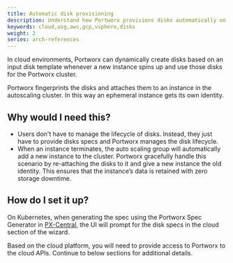 ```yaml
---
title: Automatic disk provisioning
description: Understand how Portworx provisions disks automatically on various cloud platforms
keywords: cloud,asg,aws,gcp,vsphere,disks
weight: 2
series: arch-references
---
```


In cloud environments, Portworx can dynamically create disks based on an input disk template whenever a new instance spins up and use those disks for the Portworx cluster.

Portworx fingerprints the disks and attaches them to an instance in the autoscaling cluster. In this way an ephemeral instance gets its own identity.

## Why would I need this?

* Users don't have to manage the lifecycle of disks. Instead, they just have to provide disks specs and Portworx manages the disk lifecycle.
* When an instance terminates, the auto scaling group will automatically add a new instance to the cluster. Portworx gracefully handle this scenario by re-attaching the disks to it and give a new instance the old identity. This ensures that the instance’s data is retained with zero storage downtime.

## How do I set it up?

On Kubernetes, when generating the spec using the Portworx Spec Generator in [PX-Central](https://central.portworx.com), the UI will prompt for the disk specs in the cloud section of the wizard.

Based on the cloud platform, you will need to provide access to Portworx to the cloud APIs. Continue to below sections for additional details.
